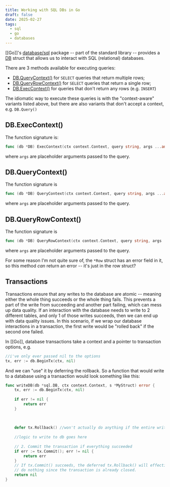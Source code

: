 ```yaml
---
title: Working with SQL DBs in Go
draft: false
date: 2025-02-27
tags:
  - sql
  - go
  - databases
---
```

[[Go]]'s [database/sql](https://pkg.go.dev/database/sql) package -- part of the standard library -- provides a [DB](https://pkg.go.dev/database/sql#DB) struct that allows us to interact with SQL (relational) databases.

There are 3 methods available for executing queries:

- [DB.QueryContext()](https://pkg.go.dev/database/sql#DB.QueryContext) for `SELECT` queries that return multiple rows;
- [DB.QueryRowContext()](https://pkg.go.dev/database/sql/#DB.QueryRowContext) for `SELECT` queries that return a single row;
- [DB.ExecContext()](https://pkg.go.dev/database/sql/#DB.ExecContext) for queries that don't return any rows (e.g. `INSERT`)

The idiomatic way to execute these queries is with the "context-aware" variants listed above, but there are also variants that don't accept a context, e.g. `DB.Query()`

## DB.ExecContext()

The function signature is:

```go
func (db *DB) ExecContext(ctx context.Context, query string, args ...any) (Result, error)
```

where `args` are placeholder arguments passed to the query.

## DB.QueryContext()

The function signature is

```go
func (db *DB) QueryContext(ctx context.Context, query string, args ...any) (*Rows, error)
```
where `args` are placeholder arguments passed to the query.

## DB.QueryRowContext()

The function signature is

```go
func (db *DB) QueryRowContext(ctx context.Context, query string, args ...any) *Row
```
where `args` are placeholder arguments passed to the query.

For some reason I'm not quite sure of, the `*Row` struct has an error field in it, so this method *can* return an error -- it's just in the row struct?

## Transactions

Transactions ensure that any writes to the database are atomic -- meaning either the whole thing succeeds or the whole thing fails. This prevents a part of the write from succeeding and another part failing, which can mess up data quality. If an interaction with the database needs to write to 2 different tables, and only 1 of those writes succeeds, then we can end up with data quality issues. In this scenario, if we wrap our database interactions in a transaction, the first write would be "rolled back" if the second one failed.

In [[Go]], database transactions take a context and a pointer to transaction options, e.g.

```go
//i've only ever passed nil to the options
tx, err := db.BeginTx(ctx, nil)
```

And we can "use" it by deferring the rollback. So a function that would write to a database using a transaction would look something like this:

```go
func writeDB(db *sql.DB, ctx context.Context, s *MyStruct) error {
	tx, err := db.BeginTx(ctx, nil)
	
	if err != nil {
		return err	
	}
	
	
	
	defer tx.Rollback() //won't actually do anything if the entire write succeeds
	
	//logic to write to db goes here
	
	// 2. Commit the transaction if everything succeeded 
	if err := tx.Commit(); err != nil { 
		return err 
	} 
	// If tx.Commit() succeeds, the deferred tx.Rollback() will effectively 
	// do nothing since the transaction is already closed. 
	return nil
}
```